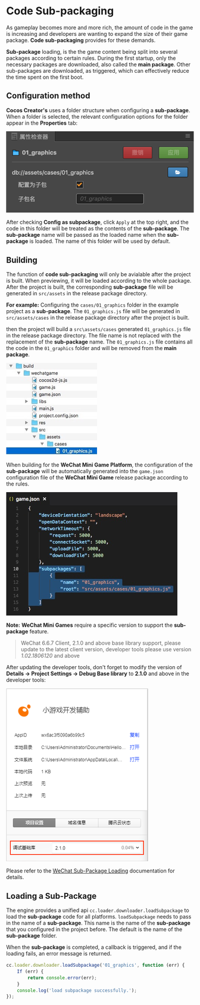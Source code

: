 # Code Sub-packaging

As gameplay becomes more and more rich, the amount of code in the game is increasing and developers are wanting to expand the size of their game package. **Code sub-packaging** provides for these demands.

**Sub-package** loading, is the the game content being split into several packages according to certain rules. During the first startup, only the necessary packages are downloaded, also called the **main package**. Other sub-packages are downloaded, as triggered, which can effectively reduce the time spent on the first boot.

## Configuration method

__Cocos Creator's__ uses a folder structure when configuring a **sub-package**. When a folder is selected, the relevant configuration options for the folder appear in the **Properties** tab:

![subpackage](./subpackage/subpackage.png)

After checking **Config as subpackage**, click `Apply` at the top right, and the code in this folder will be treated as the contents of the __sub-package__. The __sub-package__ name will be passed as the loaded name when the __sub-package__ is loaded. The name of this folder will be used by default.

## Building

The function of **code sub-packaging** will only be avialable after the project is built. When previewing, it will be loaded according to the whole package. After the project is built, the corresponding **sub-package** file will be generated in `src/assets` in the release package directory.

**For example:** Configuring the `cases/01_graphics` folder in the example project as a **sub-package**. The `01_graphics.js` file will be generated in `src/assets/cases` in the release package directory after the project is built.

then the project will build a `src\assets/cases` generated `01_graphics.js` file in the release package directory. The file name is not replaced with the replacement of the **sub-package** name. The `01_graphics.js` file contains all the code in the `01_graphics` folder and will be removed from the **main package**.

![package](./subpackage/package.png)

When building for the **WeChat Mini Game Platform**, the configuration of the **sub-package** will be automatically generated into the `game.json` configuration file of the **WeChat Mini Game** release package according to the rules.

![profile](./subpackage/profile.png)

**Note:** **WeChat Mini Games** require a specific version to support the **sub-package** feature.
> WeChat 6.6.7 Client, 2.1.0 and above base library support, please update to the latest client version, developer tools please use version *1.02.1806120* and above

After updating the developer tools, don't forget to modify the version of __Details -> Project Settings -> Debug Base library__ to __2.1.0__ and above in the developer tools:

![subpackage2](./subpackage/subpackage2.png)

Please refer to the [WeChat Sub-Package Loading](https://developers.weixin.qq.com/minigame/en/dev/tutorial/base/subpackages.html) documentation for details.

## Loading a Sub-Package

The engine provides a unified api `cc.loader.downloader.loadSubpackage` to load the **sub-package** code for all platforms. `loadSubpackage` needs to pass in the name of a **sub-package**. This name is the name of the **sub-package** that you configured in the project before. The default is the name of the **sub-package** folder.

When the **sub-package** is completed, a callback is triggered, and if the loading fails, an error message is returned.

```javascript
cc.loader.downloader.loadSubpackage('01_graphics', function (err) {
    If (err) {
        return console.error(err);
    }
    console.log('load subpackage successfully.');
});
```
